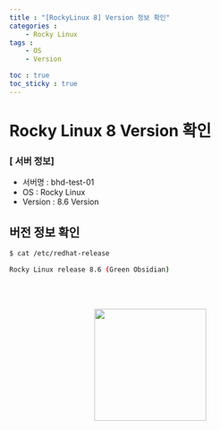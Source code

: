 ```yaml
---
title : "[RockyLinux 8] Version 정보 확인"
categories :
    - Rocky Linux
tags :
    - OS
    - Version

toc : true
toc_sticky : true
---
```


# Rocky Linux 8 Version 확인
### [ 서버 정보]
- 서버명 : bhd-test-01
- OS : Rocky Linux
- Version : 8.6 Version

## 버전 정보 확인
```bash
$ cat /etc/redhat-release
```

```bash
Rocky Linux release 8.6 (Green Obsidian)
```

<br><br>
<div style="text-align:center;">
<img src="https://github.com/hyundo0630/hyundo0630.github.io/blob/main/images/%EA%B0%90%EC%82%AC%ED%95%A9%EB%8B%88%EB%8B%A4.gif?raw=true" width="200" height="200">
</div>
